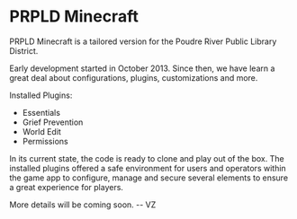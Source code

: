 PRPLD Minecraft
==============
PRPLD Minecraft is a tailored version for the Poudre River Public Library District.

Early development started in October 2013. Since then, we have learn a great deal about configurations, plugins, customizations and more.

Installed Plugins:

- Essentials
- Grief Prevention
- World Edit
- Permissions

In its current state, the code is ready to clone and play out of the box. The installed plugins offered a safe environment for users and operators within the game app to configure, manage and secure several elements to ensure a great experience for players.

More details will be coming soon. -- VZ
